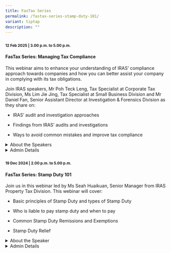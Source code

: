 ```yaml
---
title: FasTax Series
permalink: /fastax-series-stamp-duty-101/
variant: tiptap
description: ""
---
```

<h4><strong><sub>12 Feb 2025 | 3.00 p.m. to 5.00 p.m.</sub></strong></h4>
<h4><strong>FasTax Series: Managing Tax Compliance</strong></h4>
<p>This webinar aims to enhance your understanding of IRAS’ compliance approach
towards companies and how you can better assist your company in complying
with its tax obligations.</p>
<p>Join IRAS speakers, Mr Poh Teck Leng, Tax Specialist at Corporate Tax
Division, Ms Lim Jie Jing, Tax Specialist at Small Business Division and
Mr Daniel Fan, Senior Assistant Director at Investigation &amp; Forensics
Division as they share on:</p>
<ul data-tight="true" class="tight">
<li>
<p>IRAS’ audit and investigation approaches</p>
</li>
<li>
<p>Findings from IRAS’ audits and investigations</p>
</li>
<li>
<p>Ways to avoid common mistakes and improve tax compliance</p>
</li>
</ul>
<div data-type="detailGroup" class="isomer-accordion-group isomer-accordion isomer-accordion-white">
<details class="isomer-details">
<summary>About the Speakers</summary>
<div data-type="detailsContent" class="isomer-details-content">
<p></p>
<div class="isomer-image-wrapper">
<img style="width: 100%" height="auto" width="100%" alt="" src="/images/Bios_Managing_Tax_Compliance.jpg">
</div>
<p>&nbsp;</p>
<p></p>
</div>
</details>
</div>
<div data-type="detailGroup" class="isomer-accordion-group isomer-accordion isomer-accordion-white">
<details class="isomer-details">
<summary>Admin Details</summary>
<div data-type="detailsContent" class="isomer-details-content">
<ul data-tight="true" class="tight">
<li>
<p>This webinar will be conducted via Zoom</p>
</li>
<li>
<p>Date: 12 Feb 2025</p>
</li>
<li>
<p>Time: 3pm to 5pm</p>
</li>
<li>
<p>Fees: SGD 109 (incl. 9% GST)</p>
</li>
<li>
<p>Registration is on first-come-first served.</p>
</li>
<li>
<p><a href="https://form.gov.sg/678b56fbd660af6d2e347c41" rel="noopener noreferrer nofollow" target="_blank">Registration Form</a>
</p>
</li>
</ul>
</div>
</details>
</div>
<p></p>
<p></p>
<h4><strong><sub>19 Dec 2024 | 2.00 p.m. to 5.00 p.m.</sub></strong></h4>
<h4><strong>FasTax Series: Stamp Duty 101</strong></h4>
<p>Join us in this webinar led by Ms Seah Huaikuan, Senior Manager from IRAS
Property Tax Division. This webinar will cover:</p>
<ul data-tight="true" class="tight">
<li>
<p>Basic principles of Stamp Duty and types of Stamp Duty</p>
</li>
<li>
<p>Who is liable to pay stamp duty and when to pay</p>
</li>
<li>
<p>Common Stamp Duty Remissions and Exemptions</p>
</li>
<li>
<p>Stamp Duty Relief</p>
</li>
</ul>
<div data-type="detailGroup" class="isomer-accordion-group isomer-accordion isomer-accordion-white">
<details class="isomer-details">
<summary>About the Speaker</summary>
<div data-type="detailsContent" class="isomer-details-content">
<p></p>
<div class="isomer-image-wrapper">
<img style="width: 100%" height="auto" width="100%" alt="" src="/images/huaikuan.png">
</div>
<p></p>
<p>Huaikuan is currently a Senior Manager with the Inland Revenue Authority
of Singapore (IRAS), Valuation &amp; Stamp Duty Branch. She started her
career in IRAS since 2014 and her experience includes handling stamp duty
assessment, remissions, refunds, Section 15 relief and appeals. She specialises
in cases relating to Additional Buyer’s Stamp Duty remission applications
relating to Housing Developers and Section 15 stamp duty relief relating
to commercial group restructurings as well as mergers and acquisitions.
She works closely with private sector firms, Ministries, and government
agencies.</p>
</div>
</details>
</div>
<div data-type="detailGroup" class="isomer-accordion-group isomer-accordion isomer-accordion-white">
<details class="isomer-details">
<summary>Admin Details</summary>
<div data-type="detailsContent" class="isomer-details-content">
<ul data-tight="true" class="tight">
<li>
<p>This webinar will be conducted via Zoom</p>
</li>
<li>
<p>Date: 19 Dec 2024</p>
</li>
<li>
<p>Time: 2pm to 5pm</p>
</li>
<li>
<p>Fees: SGD 163.50 (incl. 9% GST)</p>
</li>
<li>
<p>Registration is on first-come-first served.</p>
</li>
<li>
<p><a href="https://form.gov.sg/6732304fe12c31199ab908d1" rel="noopener noreferrer nofollow" target="_blank">Registration Form</a>
</p>
</li>
</ul>
</div>
</details>
</div>
<p></p>
<p></p>